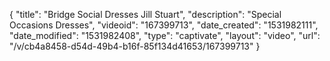 {
    "title": "Bridge Social Dresses Jill Stuart",
    "description": "Special Occasions Dresses",
    "videoid": "167399713",
    "date_created": "1531982111",
    "date_modified": "1531982408",
    "type": "captivate",
    "layout": "video",
    "url": "\/v\/cb4a8458-d54d-49b4-b16f-85f134d41653\/167399713"
}